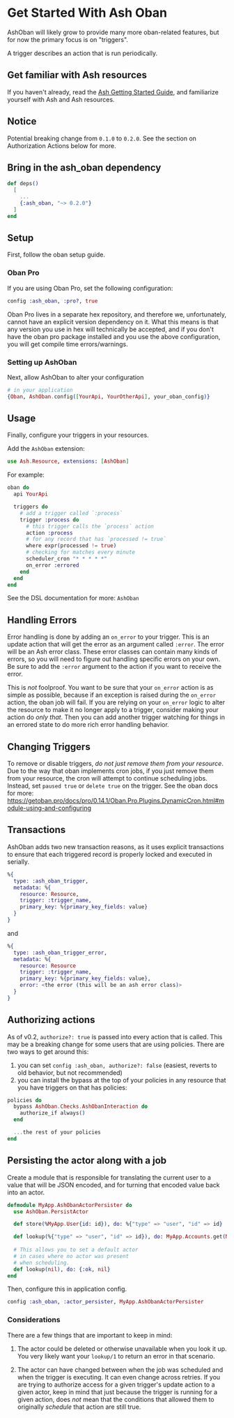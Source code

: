 # Get Started With Ash Oban

AshOban will likely grow to provide many more oban-related features, but for now the primary focus is on "triggers".

A trigger describes an action that is run periodically.

## Get familiar with Ash resources

If you haven't already, read the [Ash Getting Started Guide](https://hexdocs.pm/ash/get-started.html), and familiarize yourself with Ash and Ash resources.

## Notice

Potential breaking change from `0.1.0` to `0.2.0`. See the section on Authorization Actions below for more.

## Bring in the ash_oban dependency

```elixir
def deps()
  [
    ...
    {:ash_oban, "~> 0.2.0"}
  ]
end
```

## Setup

First, follow the oban setup guide.

### Oban Pro

If you are using Oban Pro, set the following configuration:

```elixir
config :ash_oban, :pro?, true
```

Oban Pro lives in a separate hex repository, and therefore we, unfortunately, cannot have an explicit version dependency on it.
What this means is that any version you use in hex will technically be accepted, and if you don't have the oban pro package installed
and you use the above configuration, you will get compile time errors/warnings.

### Setting up AshOban

Next, allow AshOban to alter your configuration

```elixir
# in your application
{Oban, AshOban.config([YourApi, YourOtherApi], your_oban_config)}
```

## Usage

Finally, configure your triggers in your resources.

Add the `AshOban` extension:

```elixir
use Ash.Resource, extensions: [AshOban]
```

For example:

```elixir
oban do
  api YourApi

  triggers do
    # add a trigger called `:process`
    trigger :process do
      # this trigger calls the `process` action
      action :process
      # for any record that has `processed != true`
      where expr(processed != true)
      # checking for matches every minute
      scheduler_cron "* * * * *"
      on_error :errored
    end
  end
end
```

See the DSL documentation for more: `AshOban`

## Handling Errors

Error handling is done by adding an `on_error` to your trigger. This is an update action that will get the error as an argument called `:error`. The error will be an Ash error class.  These error classes can contain many kinds of errors, so you will need to figure out handling specific errors on your own.  Be sure to add the `:error` argument to the action if you want to receive the error.

This is *not* foolproof. You want to be sure that your `on_error` action is as simple as possible, because if an exception is raised during the `on_error` action, the oban job will fail. If you are relying on your `on_error` logic to alter the resource to make it no longer apply to a trigger, consider making your action do *only that*. Then you can add another trigger watching for things in an errored state to do more rich error handling behavior.

## Changing Triggers

To remove or disable triggers, *do not just remove them from your resource*. Due to the way that oban implements cron jobs, if you just remove them from your resource, the cron will attempt to continue scheduling jobs. Instead, set `paused true` or `delete true` on the trigger. See the oban docs for more: https://getoban.pro/docs/pro/0.14.1/Oban.Pro.Plugins.DynamicCron.html#module-using-and-configuring

## Transactions

AshOban adds two new transaction reasons, as it uses explicit transactions to ensure that each triggered record is properly locked and executed in serially.

```elixir
%{
  type: :ash_oban_trigger,
  metadata: %{
    resource: Resource,
    trigger: :trigger_name,
    primary_key: %{primary_key_fields: value}
  }
}
```
and
```elixir
%{
  type: :ash_oban_trigger_error,
  metadata: %{
    resource: Resource
    trigger: :trigger_name,
    primary_key: %{primary_key_fields: value},
    error: <the error (this will be an ash error class)>
  }
}
```

## Authorizing actions

As of v0.2, `authorize?: true` is passed into every action that is called. This may be a breaking change for some users that are using policies. There are two ways to get around this:

1. you can set `config :ash_oban, authorize?: false` (easiest, reverts to old behavior, but not recommended)
2. you can install the bypass at the top of your policies in any resource that you have triggers on that has policies:

```elixir
policies do
  bypass AshOban.Checks.AshObanInteraction do
    authorize_if always()
  end

  ...the rest of your policies
end
```

## Persisting the actor along with a job

Create a module that is responsible for translating the current user to a value that will be JSON encoded, and for turning that encoded value back into an actor.

```elixir
defmodule MyApp.AshObanActorPersister do
  use AshOban.PersistActor

  def store(%MyApp.User{id: id}), do: %{"type" => "user", "id" => id}

  def lookup(%{"type" => "user", "id" => id}), do: MyApp.Accounts.get(MyApp.User, id)
  
  # This allows you to set a default actor
  # in cases where no actor was present
  # when scheduling.
  def lookup(nil), do: {:ok, nil}
end
```

Then, configure this in application config.

```elixir
config :ash_oban, :actor_persister, MyApp.AshObanActorPersister
```

### Considerations

There are a few things that are important to keep in mind:

1. The actor could be deleted or otherwise unavailable when you look it up. You very likely want your `lookup/1` to return an error in that scenario.

2. The actor can have changed between when the job was scheduled and when the trigger is executing. It can even change across retries. If you are trying to authorize access for a given trigger's update action to a given actor, keep in mind that just because the trigger is running for a given action, does *not* mean that the conditions that allowed them to originally *schedule* that action are still true.